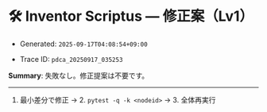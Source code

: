 # 🛠️ Inventor Scriptus — 修正案（Lv1）

- Generated: `2025-09-17T04:08:54+09:00`

- Trace ID: `pdca_20250917_035253`

**Summary**: 失敗なし。修正提案は不要です。


---

1. 最小差分で修正 → 2. `pytest -q -k <nodeid>` → 3. 全体再実行